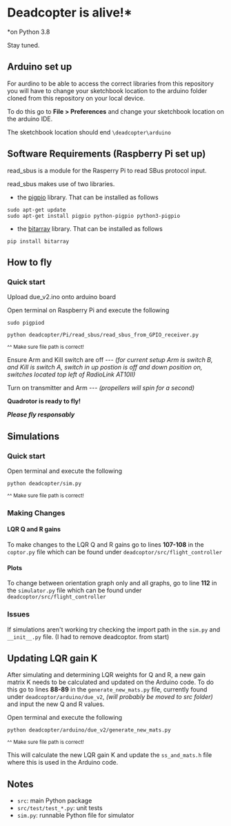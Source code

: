 # Deadcopter is alive!*

*on Python 3.8

Stay tuned.


## Arduino set up

For aurdino to be able to access the correct libraries from this repository you will have to change your sketchbook location to the arduino folder cloned from this repository on your local device.

To do this go to **File > Preferences** and change  your sketchbook location on the arduino IDE.

The sketchbook location should end `\deadcopter\arduino`


## Software Requirements (Raspberry Pi set up)

read_sbus is a module for the Rasperry Pi to read SBus protocol input.

read_sbus makes use of two libraries.

- the [pigpio](https://abyz.me.uk/rpi/pigpio/) library. That can be installed as follows

```
sudo apt-get update
sudo apt-get install pigpio python-pigpio python3-pigpio 
```

- the [bitarray](https://pypi.org/project/bitarray/) library. That can be installed as follows 

```
pip install bitarray
```


## How to fly

### Quick start
Upload due_v2.ino onto arduino board

Open terminal on Raspberry Pi and execute the following 
```
sudo pigpiod
```
```
python deadcopter/Pi/read_sbus/read_sbus_from_GPIO_receiver.py
```
<sup> ^^ Make sure file path is correct! </sup>

Ensure Arm and Kill switch are off --- *(for current setup Arm is switch B, and Kill is switch A, switch in up postion is off and down position on, switches located top left of RadioLink AT10II)*

Turn on transmitter and Arm --- *(propellers will spin for a second)*

**Quadrotor is ready to fly!**

***Please fly responsably***


## Simulations

### Quick start
Open terminal and execute the following 
```
python deadcopter/sim.py
```
<sup> ^^ Make sure file path is correct! </sup>

### Making Changes
#### LQR Q and R gains
To make changes to the LQR Q and R gains go to lines **107-108** in the `coptor.py` file which can be found under `deadcoptor/src/flight_controller`

#### Plots
To change between orientation graph only and all graphs, go to line **112** in the `simulator.py` file which can be found under `deadcoptor/src/flight_controller`

### Issues
If simulations aren't working try checking the import path in the `sim.py` and `__init__.py` file. (I had to remove deadcoptor. from start)


## Updating LQR gain K 
After simulating and determining LQR weights for Q and R, a new gain matrix K needs to be calculated and updated on the Arduino code. To do this go to lines **88-89** in the `generate_new_mats.py` file, currently found under `deadcoptor/arduino/due_v2`, *(will probably be moved to src folder)* and input the new Q and R values.

Open terminal and execute the following 
```
python deadcopter/arduino/due_v2/generate_new_mats.py
```
<sup> ^^ Make sure file path is correct! </sup>

This will calculate the new LQR gain K and update the `ss_and_mats.h` file where this is used in the Arduino code.


## Notes

- `src`: main Python package
- `src/test/test_*.py`: unit tests
- `sim.py`: runnable Python file for simulator
